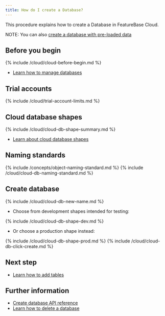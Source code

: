 ```yaml
---
title: How do I create a Database?
---
```


This procedure explains how to create a Database in FeatureBase Cloud.

NOTE: You can also [create a database with pre-loaded data](/cloud/cloud-databases/cloud-db-create-sample)

## Before you begin

{% include /cloud/cloud-before-begin.md %}
* [Learn how to manage databases](/cloud/cloud-databases/cloud-db-manage)

## Trial accounts

{% include /cloud/trial-account-limits.md %}

## Cloud database shapes

{% include /cloud/cloud-db-shape-summary.md %}

* [Learn about cloud database shapes](/cloud/cloud-databases/cloud-db-shape)

## Naming standards

{% include /concepts/object-naming-standard.md %}
{% include /cloud/cloud-db-naming-standard.md %}

## Create database

{% include /cloud/cloud-db-new-name.md %}

* Choose from development shapes intended for testing:

{% include /cloud/cloud-db-shape-dev.md %}

* Or choose a production shape instead:

{% include /cloud/cloud-db-shape-prod.md %}
{% include /cloud/cloud-db-click-create.md %}

## Next step

* [Learn how to add tables](/cloud/cloud-tables/cloud-table-create)

## Further information

* [Create database API reference](https://api-docs-featurebase-cloud.redoc.ly/v2#operation/createDatabase)
* [Learn how to delete a database](/cloud/cloud-databases/cloud-db-delete)
